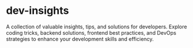 # dev-insights

A collection of valuable insights, tips, and solutions for developers. Explore coding tricks, backend solutions, frontend best practices, and DevOps strategies to enhance your development skills and efficiency.

